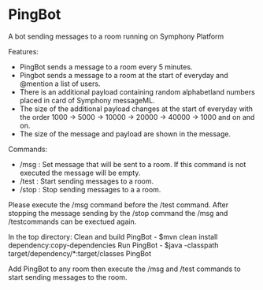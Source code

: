# PingBot
A bot sending messages to a room running on Symphony Platform

Features:
- PingBot sends a message to a room every 5 minutes.
- Pingbot sends a message to a room at the start of everyday and @mention a list of users.
- There is an additional payload containing random alphabetland numbers placed in card of Symphony messageML.
- The size of the additional payload changes at the start of everyday with the order 1000 -> 5000 -> 10000 -> 20000 -> 40000 -> 1000 and on and on.
- The size of the message and payload are shown in the message.

Commands:
- /msg : Set message that will be sent to a room. If this command is not executed the message will be empty. 
- /test : Start sending messages to a room.
- /stop : Stop sending messages to a a room.

Please execute the /msg command before the /test command.
After stopping the message sending by the /stop command the /msg and /testcommands can be exectued again.

In the top directory:
Clean and build PingBot - $mvn clean install dependency:copy-dependencies
Run PingBot - $java  -classpath target/dependency/*:target/classes PingBot

Add PingBot to any room then execute the  /msg and /test commands to start sending messages to the room.
